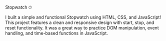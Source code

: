 Stopwatch ⏱

I built a simple and functional Stopwatch using HTML, CSS, and JavaScript! This project features a clean and responsive design with start, stop, and reset functionality. It was a great way to practice DOM manipulation, event handling, and time-based functions in JavaScript.
